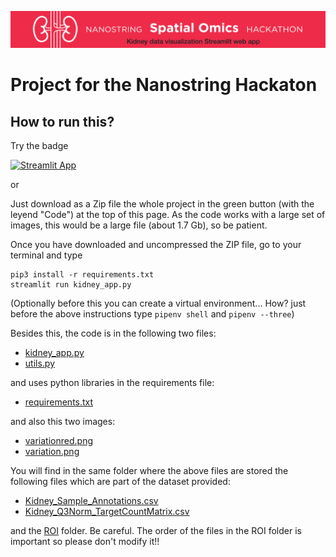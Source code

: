 

![](https://github.com/napoles-uach/Nanostring/blob/main/variationred.png?raw=true)
 # Project for the Nanostring Hackaton
 
 ## How to run this?
 Try the badge 
 
 [![Streamlit App](https://static.streamlit.io/badges/streamlit_badge_black_white.svg)](https://share.streamlit.io/napoles-uach/nanostring/main/kidney_app.py)

or 

Just download as a Zip file the whole project in the green button (with the leyend "Code") at the top of this page. As the code works with a large set of images, this would be a large file (about 1.7 Gb), so be patient.  

Once you have downloaded and uncompressed the ZIP file, go to your terminal and type
```
pip3 install -r requirements.txt
streamlit run kidney_app.py
 ```
 
 (Optionally before this you can create a virtual environment... How? just before the above instructions type `pipenv shell` and `pipenv --three`)



Besides this, the code is in the following two files:

 * [kidney_app.py](https://github.com/napoles-uach/Nanostring/blob/main/kidney_app.py)
 * [utils.py](https://github.com/napoles-uach/Nanostring/blob/main/utils.py)

and uses python libraries in the requirements file:

* [requirements.txt](https://raw.githubusercontent.com/napoles-uach/Nanostring/main/requirements.txt)

and also this two images:
 * [variationred.png](https://github.com/napoles-uach/Nanostring/blob/main/variationred.png?raw=true)
 * [variation.png](https://github.com/napoles-uach/Nanostring/blob/main/variation.png?raw=true)

You will find in the same folder where the above files are stored the following files which are part of the dataset provided:

* [Kidney_Sample_Annotations.csv](https://raw.githubusercontent.com/napoles-uach/Nanostring/main/Kidney_Sample_Annotations.csv)
* [Kidney_Q3Norm_TargetCountMatrix.csv](https://raw.githubusercontent.com/napoles-uach/Nanostring/main/Kidney_Q3Norm_TargetCountMatrix.csv)

and the [ROI](https://github.com/napoles-uach/Nanostring/tree/main/ROI%20reports) folder. Be careful. The order of the files in the ROI folder is important so please don't modify it!!



 
 
 
 
 
